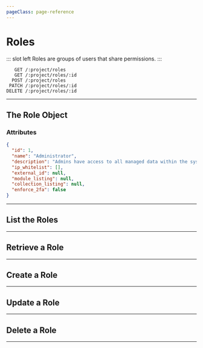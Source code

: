```yaml
---
pageClass: page-reference
---
```


# Roles

<two-up>

::: slot left
Roles are groups of users that share permissions.
:::

<info-box title="Endpoints" slot="right">

```endpoints
   GET /:project/roles
   GET /:project/roles/:id
  POST /:project/roles
 PATCH /:project/roles/:id
DELETE /:project/roles/:id
```

</info-box>
</two-up>

---

## The Role Object

### Attributes

<two-up>
<template slot="left">
<def-list>

#### id <def-type>integer</def-type>
Unique identifier for the role.

#### name <def-type>string</def-type>
Name of the role.

#### description <def-type>string</def-type>
Description of the role.

#### ip_whitelist <def-type>array of strings</def-type>
Array of IP addresses that are allowed to connect to the API as a user of this role.

#### external_id <def-type>string</def-type>
ID used with external services in SCIM.

#### module_listing <def-type>object</def-type>
Custom override for the admin app module bar navigation.

#### collection_listing <def-type>object</def-type>
Custom override for the admin app collection navigation.

#### enforce_2fa <def-type>boolean</def-type>
Whether or not this role enforces the use of 2FA.

</def-list>
</template>

<info-box title="Role Object" slot="right" class="sticky">

```json
{
  "id": 1,
  "name": "Administrator",
  "description": "Admins have access to all managed data within the system by default",
  "ip_whitelist": [],
  "external_id": null,
  "module_listing": null,
  "collection_listing": null,
  "enforce_2fa": false
}
```

</info-box>
</two-up>

---

## List the Roles

<two-up>
<template slot="left">

List the roles.

### Parameters

<def-list>

!!! include params/project.md !!!

</def-list>

### Query

<def-list>

!!! include query/fields.md !!!
!!! include query/limit.md !!!
!!! include query/offset.md !!!
!!! include query/page.md !!!
!!! include query/sort.md !!!
!!! include query/single.md !!!
!!! include query/filter.md !!!
!!! include query/q.md !!!
!!! include query/meta.md !!!

</def-list>

### Returns

Returns an array of [role objects](#the-role-object).

</template>

<template slot="right">
<div class="sticky">
<info-box title="Endpoint">

```endpoints
   GET /:project/roles
```

</info-box>
<info-box title="Response">

```json
{
  "data": [
    {
      "id": 1,
      "name": "Administrator",
      "description": "Admins have access to all managed data within the system by default",
      "ip_whitelist": [],
      "external_id": null,
      "module_listing": null,
      "collection_listing": null,
      "enforce_2fa": false
    },
    { ... },
    { ... }
  ]
}
```

</info-box>
</div>
</template>
</two-up>

---

## Retrieve a Role

<two-up>
<template slot="left">

Retrieve a single role by unique identifier.

### Parameters

<def-list>

!!! include params/project.md !!!
!!! include params/id.md !!!

</def-list>

### Query

<def-list>

!!! include query/fields.md !!!
!!! include query/meta.md !!!

</def-list>

### Returns

Returns the [role object](#the-role-object) for the given unique identifier.

</template>

<template slot="right">
<div class="sticky">
<info-box title="Endpoint">

```endpoints
   GET /:project/roles/:id
```

</info-box>

<info-box title="Response">

```json
{
  "data": {
    "id": 1,
    "name": "Administrator",
    "description": "Admins have access to all managed data within the system by default",
    "ip_whitelist": [],
    "external_id": null,
    "module_listing": null,
    "collection_listing": null,
    "enforce_2fa": false
  }
}
```

</info-box>
</div>
</template>
</two-up>

---

## Create a Role

<two-up>
<template slot="left">

Create a new role.

### Parameters

<def-list>

!!! include params/project.md !!!

</def-list>

### Attributes

<def-list>

#### name <def-type alert>required</def-type>
Name of the role.

#### description <def-type>optional</def-type>
Description of the role.

#### ip_whitelist <def-type>optional of strings</def-type>
Array of IP addresses that are allowed to connect to the API as a user of this role.

#### external_id <def-type>optional</def-type>
ID used with external services in SCIM.

#### module_listing <def-type>optional</def-type>
Custom override for the admin app module bar navigation.

#### collection_listing <def-type>optional</def-type>
Custom override for the admin app collection navigation.

#### enforce_2fa <def-type>optional</def-type>
Whether or not this role enforces the use of 2FA.

</def-list>

### Query

<def-list>

!!! include query/fields.md !!!
!!! include query/meta.md !!!

</def-list>

### Returns

Returns the [role object](#the-role-object) for the role that was just created.

</template>

<template slot="right">
<div class="sticky">
<info-box title="Endpoint">

```endpoints
  POST /:project/roles
```

</info-box>

<info-box title="Request">

```json
{
  "name": "Interns"
}
```

</info-box>

<info-box title="Response">

```json
{
  "data": {
    "id": 3,
    "name": "Interns",
    "description": null,
    "ip_whitelist": [],
    "external_id": "bcb3e393-624b-4248-9b07-5bd47d2c133f",
    "module_listing": null,
    "collection_listing": null,
    "enforce_2fa": false
  }
}
```

</info-box>
</div>
</template>
</two-up>

---

## Update a Role

<two-up>
<template slot="left">

Update an existing role

### Parameters

<def-list>

!!! include params/project.md !!!
!!! include params/id.md !!!

</def-list>

### Attributes

<def-list>

#### name <def-type>optional</def-type>
Name of the role.

#### description <def-type>optional</def-type>
Description of the role.

#### ip_whitelist <def-type>optional of strings</def-type>
Array of IP addresses that are allowed to connect to the API as a user of this role.

#### external_id <def-type>optional</def-type>
ID used with external services in SCIM.

#### module_listing <def-type>optional</def-type>
Custom override for the admin app module bar navigation.

#### collection_listing <def-type>optional</def-type>
Custom override for the admin app collection navigation.

#### enforce_2fa <def-type>optional</def-type>
Whether or not this role enforces the use of 2FA.

</def-list>

### Query

<def-list>

!!! include query/fields.md !!!
!!! include query/meta.md !!!

</def-list>

### Returns

Returns the [role object](#the-role-object) for the role that was just updated.

</template>

<template slot="right">
<div class="sticky">
<info-box title="Endpoint">

```endpoints
 PATCH /:project/roles/:id
```

</info-box>

<info-box title="Request">

```json
{
  "description": "Limited access only."
}
```

</info-box>

<info-box title="Response">

```json
{
  "data": {
    "id": 3,
    "name": "Interns",
    "description": "Limited access only.",
    "ip_whitelist": [],
    "external_id": "bcb3e393-624b-4248-9b07-5bd47d2c133f",
    "module_listing": null,
    "collection_listing": null,
    "enforce_2fa": false
  }
}
```

</info-box>
</div>
</template>
</two-up>

---

## Delete a Role

<two-up>
<template slot="left">

Delete an existing role

### Parameters

<def-list>

!!! include params/project.md !!!
!!! include params/id.md !!!

</def-list>

### Returns

Returns an empty body with HTTP status 204

</template>

<template slot="right">
<div class="sticky">
<info-box title="Endpoint">

```endpoints
DELETE /:project/roles/:id
```

</info-box>
</div>
</template>
</two-up>

---